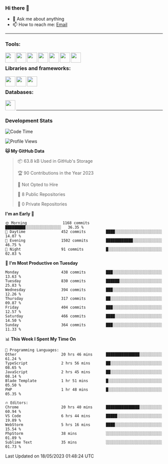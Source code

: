 ### Hi there 👋

- 💬 Ask me about anything
- 📫 How to reach me: [Email]

---

### Tools:
<img align='left' height="32" width="32" src="https://cdn.jsdelivr.net/npm/simple-icons@4.8.0/icons/phpstorm.svg" />
<img align='left' height="32" width="32" src="https://cdn.jsdelivr.net/npm/simple-icons@4.8.0/icons/webstorm.svg" />
<img align='left' height="32" width="32" src="https://cdn.jsdelivr.net/npm/simple-icons@4.8.0/icons/visualstudiocode.svg" />
<img align='left' height="32" width="32" src="https://cdn.jsdelivr.net/npm/simple-icons@4.8.0/icons/sublimetext.svg" />
<img align='left' height="32" width="32" src="https://cdn.jsdelivr.net/npm/simple-icons@4.8.0/icons/laragon.svg" />
<img align='left' height="32" width="32" src="https://cdn.jsdelivr.net/npm/simple-icons@4.8.0/icons/docker.svg" />
<img align='left' height="32" width="32" src="https://cdn.jsdelivr.net/npm/simple-icons@4.8.0/icons/amazonaws.svg" />
<br>

### Libraries and frameworks:
<img align='left' height="32" width="32" src="https://cdn.jsdelivr.net/npm/simple-icons@4.8.0/icons/laravel.svg" />
<img align='left' height="32" width="32" src="https://cdn.jsdelivr.net/npm/simple-icons@4.8.0/icons/vue-dot-js.svg" />
<img align='left' height="32" width="32" src="https://cdn.jsdelivr.net/npm/simple-icons@4.8.0/icons/jquery.svg" />
<br>

### Databases:
<img align='left' height="32" width="32" src="https://cdn.jsdelivr.net/npm/simple-icons@4.8.0/icons/mysql.svg" />
<br>

---
### Development Stats
<!--START_SECTION:waka-->
![Code Time](http://img.shields.io/badge/Code%20Time-1%2C598%20hrs%2052%20mins-blue)

![Profile Views](http://img.shields.io/badge/Profile%20Views-6-blue)

**🐱 My GitHub Data** 

> 📦 63.8 kB Used in GitHub's Storage 
 > 
> 🏆 90 Contributions in the Year 2023
 > 
> 🚫 Not Opted to Hire
 > 
> 📜 8 Public Repositories 
 > 
> 🔑 0 Private Repositories 
 > 
**I'm an Early 🐤** 

```text
🌞 Morning                1168 commits        █████████░░░░░░░░░░░░░░░░   36.35 % 
🌆 Daytime                452 commits         ████░░░░░░░░░░░░░░░░░░░░░   14.07 % 
🌃 Evening                1502 commits        ████████████░░░░░░░░░░░░░   46.75 % 
🌙 Night                  91 commits          █░░░░░░░░░░░░░░░░░░░░░░░░   02.83 % 
```
📅 **I'm Most Productive on Tuesday** 

```text
Monday                   438 commits         ███░░░░░░░░░░░░░░░░░░░░░░   13.63 % 
Tuesday                  830 commits         ██████░░░░░░░░░░░░░░░░░░░   25.83 % 
Wednesday                394 commits         ███░░░░░░░░░░░░░░░░░░░░░░   12.26 % 
Thursday                 317 commits         ██░░░░░░░░░░░░░░░░░░░░░░░   09.87 % 
Friday                   404 commits         ███░░░░░░░░░░░░░░░░░░░░░░   12.57 % 
Saturday                 466 commits         ████░░░░░░░░░░░░░░░░░░░░░   14.50 % 
Sunday                   364 commits         ███░░░░░░░░░░░░░░░░░░░░░░   11.33 % 
```


📊 **This Week I Spent My Time On** 

```text
💬 Programming Languages: 
Other                    20 hrs 46 mins      ███████████████░░░░░░░░░░   61.24 % 
TypeScript               2 hrs 56 mins       ██░░░░░░░░░░░░░░░░░░░░░░░   08.65 % 
JavaScript               2 hrs 45 mins       ██░░░░░░░░░░░░░░░░░░░░░░░   08.14 % 
Blade Template           1 hr 51 mins        █░░░░░░░░░░░░░░░░░░░░░░░░   05.50 % 
PHP                      1 hr 48 mins        █░░░░░░░░░░░░░░░░░░░░░░░░   05.35 % 

🔥 Editors: 
Chrome                   20 hrs 40 mins      ███████████████░░░░░░░░░░   60.94 % 
VS Code                  6 hrs 44 mins       █████░░░░░░░░░░░░░░░░░░░░   19.89 % 
WebStorm                 5 hrs 16 mins       ████░░░░░░░░░░░░░░░░░░░░░   15.54 % 
PhpStorm                 38 mins             ░░░░░░░░░░░░░░░░░░░░░░░░░   01.89 % 
Sublime Text             35 mins             ░░░░░░░░░░░░░░░░░░░░░░░░░   01.73 % 
```


 Last Updated on 18/05/2023 01:48:24 UTC
<!--END_SECTION:waka-->

[huyviet]: https://huyviet.vn/
[EMAIl]: https://mail.google.com/mail/u/0/?fs=1&tf=cm&source=mailto&to=huynguyenviet0110@gmail.com
